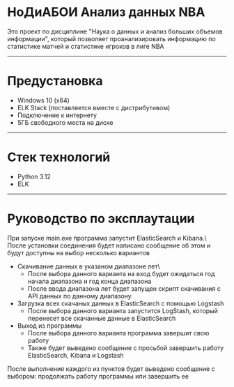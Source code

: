 # НоДиАБОИ Анализ данных NBA
Это проект по дисциплине "Наука о данных и анализ больших объемов информации", который позволяет проанализировать информацию по статистике матчей и статистике игроков в лиге NBA

---
# Предустановка
* Windows 10 (x64)
* ELK Stack (поставляется вместе с дистрибутивом)
* Подключение к интернету
* 5ГБ свободного места на диске
---
# Стек технологий
* Python 3.12
* ELK
---
# Руководство по эксплаутации
При запуске main.exe программа запустит ElasticSearch и Kibana.\ 
После установки соединения будет написано сообщение об этом и будут доступны на выбор несколько вариантов
* Скачивание данных в указаном диапазоне лет\
  * После выбора данного варианта на вход будет ожидаться год начала диапазона и год конца диапазона
  * После ввода диапазона лет будет запущен скрипт скачивания с API данных по данному диапазону
* Загрузка всех скачаных данных в ElasticSearch с помощью Logstash
  * После выбора данного варианта запустится LogStash, который перенесет все скачанные данные в ElasticSearch
* Выход из программы
  * После выбора данного варианта программа завершит свою работу
  * Также будет выведено сообщение с просьбой завершить работу ElasticSearch, Kibana и Logstash

После выполнения каждого из пунктов будет выведено сообщение с выбором: продолжать работу программы или завершить ее